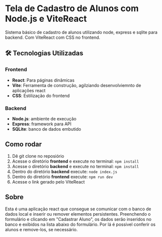 # Tela de Cadastro de Alunos com Node.js e ViteReact
Sistema básico de cadastro de alunos utilizando node, express e sqlite para backend. Com ViteReact com CSS no frontend.


## 🛠 Tecnologias Utilizadas
### Frontend
- **React**: Para páginas dinâmicas
- **Vite**: Ferramenta de construção, agilziando desenvolviemnto de aplicações react
- **CSS**: Estilização do frontend

### Backend
- **Node.js**: ambiente de execução
- **Express**: framework para API
- **SQLite**: banco de dados embutido

## Como rodar
1. Dê git clone no reposiório
2. Acesse o diretório **frontend** e execute no terminal: `npm install`
3. Acesse o diretório **backend** e execute no terminal: `npm install`
4. Dentro do diretório **backend** execute: `node index.js`
5. Dentro do diretório **frontend** execute: `npm run dev`
6. Acesse o link gerado pelo ViteReact

## Sobre
Esta é uma aplicação react que consegue se comunicar com o banco de dados local e inserir ou remover elementos persistentes.
Preenchendo o formulário e clicando em "Cadastrar Aluno", os dados serão inseridos no banco e exibidos na lista abaixo do formulário. Por lá é possivel conferir os alunos e remove-los, se necessário.

